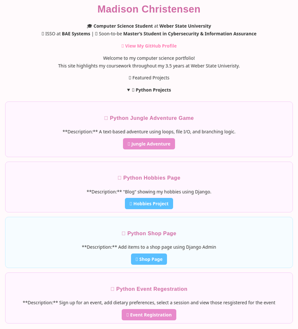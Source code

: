 <h1 align="center"> Madison Christensen </h1>
<p align="center">
🎓 <b>Computer Science Student</b> at <b>Weber State University</b><br>
💼 ISSO at <b>BAE Systems</b> | 🎯 Soon-to-be <b>Master’s Student in Cybersecurity & Information Assurance</b><br>
</p>

<p align="center">
  <a href="https://github.com/madikaeee"><b>🔗 View My GitHub Profile</b></a>
</p>



Welcome to my computer science portfolio!  
This site highlights my coursework throughout my 3.5 years at Weber State Univeristy. 


🚀 Featured Projects



<details open>
  <summary><b>🐍 Python Projects</b></summary>
  <br>

  <div style="border:1px solid #f3c4f5; border-radius:10px; padding:1em; margin-bottom:1em; background:#fff6ff;">
    
<h3>🐍 Python Jungle Adventure Game </h3>

<p>**Description:** A text-based adventure using loops, file I/O, and branching logic.  <p>
<a href="https://github.com/madikaeee/CS3620_Project1" target="_blank"
       style="background:#e88acb; color:white; padding:8px 14px; border-radius:6px; text-decoration:none; font-weight:600;">
       🔗 Jungle Adventure
    </a>
  </div>

    
   <div style="border:1px solid #f3c4f5; border-radius:10px; padding:1em; margin-bottom:1em; background:#fff6ff;">

<h3>🐍 Python Hobbies Page</h3>

<p>**Description:** "Blog" showing my hobbies using Django.</p>
 <a href="https://github.com/madikaeee/CS3620_Portfolio" target="_blank"
       style="background:#59bfff; color:white; padding:8px 14px; border-radius:6px; text-decoration:none; font-weight:600;">
       🔗 Hobbies Project
    </a>
  </div>

  <div style="border:1px solid #c0ebff; border-radius:10px; padding:1em; margin-bottom:1em; background:#f6fcff;">

<h3>🐍 Python Shop Page</h3>

<p>**Description:** Add items to a shop page using Django Admin</p>
<a href="https://github.com/madikaeee/DjangoAdmin" target="_blank"
       style="background:#59bfff; color:white; padding:8px 14px; border-radius:6px; text-decoration:none; font-weight:600;">
       🔗 Shop Page
    </a>
  </div>

  <div style="border:1px solid #f3c4f5; border-radius:10px; padding:1em; margin-bottom:1em; background:#fff6ff;">
  
<h3>🐍 Python Event Regestration</h3>

<p>**Description:** Sign up for an event, add dietary preferences, select a session and view those resgistered for the event</p>
<a href="https://github.com/madikaeee/EventRegistration" target="_blank"
       style="background:#e88acb; color:white; padding:8px 14px; border-radius:6px; text-decoration:none; font-weight:600;">
       🔗 Event Registration
    </a>
  </div>
  
</details>



<style>
body {
  font-family: "Poppins", "Segoe UI", sans-serif;
  background-color: #fffafc;
  color: #333;
  text-align: center;
  margin: 0 auto;
  max-width: 900px;
  padding: 2rem;
  line-height: 1.7;
}

h1, h2, h3 {
  font-family: "Poppins", sans-serif;
  color: #d16ba5;
  font-weight: 700;
  letter-spacing: 0.5px;
}

h1 {
  font-size: 2.2em;
  margin-bottom: 0.3em;
}

h2 {
  font-size: 1.6em;
  margin-top: 2em;
  color: #b65fcf;
}


a {
  color: #ff7eb3;
  text-decoration: none;
  font-weight: 600;
}

a:hover {
  color: #ffb3c1;
  text-decoration: underline;
}

.btn {
  display: inline-block;
  background-color: #ffb3c1;
  color: white !important;
  padding: 10px 18px;
  border-radius: 8px;
  margin: 12px 0;
  text-decoration: none;
  font-weight: 600;
  box-shadow: 0 2px 5px rgba(255, 182, 193, 0.3);
  transition: all 0.2s ease-in-out;
}

.btn:hover {
  background-color: #ff8fab;
  transform: translateY(-2px);
}

hr {
  border: none;
  height: 1px;
  background: linear-gradient(to right, #f9d1e4, #fcd5ce, #f9d1e4);
  margin: 2.5em 0;
  border-radius: 50%;
}

</style>
